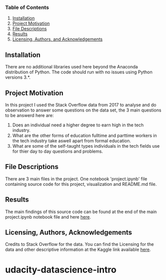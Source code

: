 
### Table of Contents

1. [Installation](#installation)
2. [Project Motivation](#motivation)
3. [File Descriptions](#files)
4. [Results](#results)
5. [Licensing, Authors, and Acknowledgements](#licensing)

## Installation <a name="installation"></a>

There are no additional libraries used here  beyond the Anaconda distribution of Python.  The code should run with no issues using Python versions 3.*.

## Project Motivation<a name="motivation"></a>

In this project I used the  Stack Overflow data from 2017 to analyse and do observation to answer some questions on the data set, the 3 main questions to be answerd here are:

1. Does an individual need a higher degree to earn high in the tech industry.
2. What are the other forms of education fulltime and parttime workers in the tech industry take aswell apart from formal education.
3. What are some of the self-taught types individuals in the tech fields use for thier day to day questions and problems.


## File Descriptions <a name="files"></a>

There are 3 main files in the project. One notebook 'project.ipynb' file containing source code for this project, visualization and README.md file.
 

## Results<a name="results"></a>

The main findings of this source code can be found at the end of the main project.ipynb notebook file and  here [here](https://medium.com/@fuhaustin/can-you-earn-high-in-the-tech-field-without-a-higher-degree-aaee2837098c?sk=cf87f301485f1dc2405ceb59446f9eee).

## Licensing, Authors, Acknowledgements<a name="licensing"></a>

Credits to Stack Overflow for the data.  You can find the Licensing for the data and other descriptive information at the Kaggle link available [here](https://www.kaggle.com/stackoverflow/so-survey-2017/data). 

# udacity-datascience-intro
